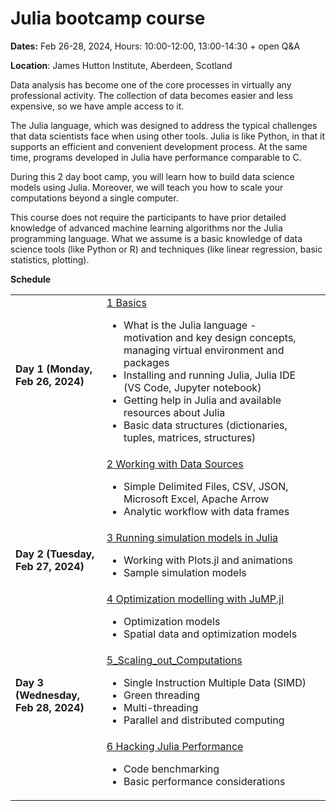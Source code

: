 
# Julia bootcamp course

**Dates:** Feb 26-28, 2024,
Hours: 10:00-12:00, 13:00-14:30 + open Q&A

**Location**:
	James Hutton Institute, Aberdeen, Scotland




Data analysis has become one of the core processes in virtually any professional activity. The collection of data becomes easier and less expensive, so we have ample access to it.

The Julia language, which was designed to address the typical challenges that data scientists face when using other tools. Julia is like Python, in that it supports an efficient and convenient development process. At the same time, programs developed in Julia have performance comparable to C.

During this 2 day boot camp, you will learn how to build data science models using Julia. Moreover, we will teach you how to scale your computations beyond a single computer.

This course does not require the participants to have prior detailed knowledge of advanced machine learning algorithms nor the Julia programming language. What we assume is a basic knowledge of data science tools (like Python or R) and techniques (like linear regression, basic statistics, plotting).



**Schedule**

<table>
<tr><td><b>Day 1 (Monday, Feb 26, 2024)</b></td><td><a href="1_Basics/">1 Basics</a><br>
<ul>
<li> What is the Julia language - motivation and key design concepts, managing virtual environment and packages
<li> Installing and running Julia, Julia IDE (VS Code, Jupyter notebook)
<li> Getting help in Julia and available resources about Julia
<li> Basic data structures (dictionaries, tuples, matrices, structures)
<ul>
</td><td>&nbsp;</td></tr>
<tr><td>&nbsp;</td><td><a href="2_Working_with_Data_Sources/">2 Working with Data Sources</a><br>
<ul>
<li> Simple Delimited Files, CSV, JSON, Microsoft Excel, Apache Arrow
<li> Analytic workflow with data frames
</ul>
</td><td>&nbsp;</td></tr>
<tr><td><b>Day 2 (Tuesday, Feb 27, 2024)</b></td><td><a href="3_Simulation_Models/">3 Running simulation models in Julia</a><br>
<ul>
<li> Working with Plots.jl and animations
<li> Sample simulation models
</ul>

<tr><td>&nbsp;</td><td><a href="4_Optimization_modelling_with_JuMP.jl/">4 Optimization modelling with JuMP.jl</a><br>
<ul>
<li> Optimization models
<li> Spatial data and optimization models
</ul>
</td><td>&nbsp;</td></tr>



<tr><td><b>Day 3 (Wednesday, Feb 28, 2024)</b></td><td><a href="5_Scaling_out_Computations/">5_Scaling_out_Computations</a><br>
<ul>
<li> Single Instruction Multiple Data (SIMD)
<li> Green threading
<li> Multi-threading
<li> Parallel and distributed computing
</ul>
</td><td>&nbsp;</td></tr>

<tr><td>&nbsp;</td><td><a href="6_Julia_Performance/">6 Hacking Julia Performance</a><br>
<ul>
<li> Code benchmarking
<li> Basic performance considerations
</ul>
</td><td>&nbsp;</td></tr>


</table>

